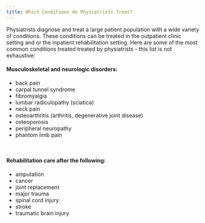```yaml
---
title: Which Conditions do Physiatrists Treat?
---
```


Physiatrists diagnose and treat a large patient population with a wide variety of conditions. These conditions can be treated in the outpatient clinic setting and or the inpatient rehabilitation setting. Here are some of the most common conditions treated treated by physiatrists - this list is not exhaustive:  

#### Musculoskeletal and neurologic disorders:
- back pain
- carpal tunnel syndrome
- fibromyalgia
- lumbar radiculopathy (sciatica)
- neck pain
- osteoarthritis (arthritis, degenerative joint disease)
- osteoporosis
- peripheral neuropathy
- phantom limb pain

<br>

#### Rehabilitation care after the following:

- amputation
- cancer
- joint replacement
- major trauma
- spinal cord injury
- stroke
- traumatic brain injury
